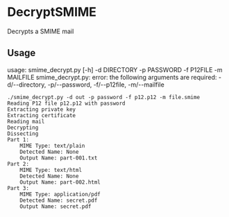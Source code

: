 # DecryptSMIME

Decrypts a SMIME mail

## Usage
usage: smime_decrypt.py [-h] -d DIRECTORY -p PASSWORD -f P12FILE -m MAILFILE
smime_decrypt.py: error: the following arguments are required: -d/--directory, -p/--password, -f/--p12file, -m/--mailfile

```
./smime_decrypt.py -d out -p password -f p12.p12 -m file.smime
Reading P12 file p12.p12 with password
Extracting private key
Extracting certificate
Reading mail
Decrypting
Dissecting
Part 1: 
	MIME Type: text/plain
	Detected Name: None
	Output Name: part-001.txt
Part 2: 
	MIME Type: text/html
	Detected Name: None
	Output Name: part-002.html
Part 3: 
	MIME Type: application/pdf
	Detected Name: secret.pdf
	Output Name: secret.pdf
```
